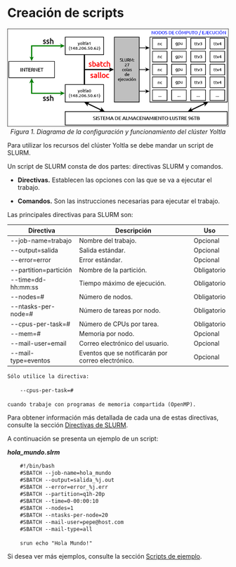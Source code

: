 # Creación de scripts
<center>

![Diagrama de la configuración y funcionamiento del clúster Yoltla](./images/yoltla/diagrama_yoltla.png)
*Figura 1. Diagrama de la configuración y funcionamiento del clúster Yoltla*
</center>

Para utilizar los recursos del clúster Yoltla se debe mandar un script de SLURM.

Un script de SLURM consta de dos partes: directivas SLURM y comandos.

-   **Directivas.** Establecen las opciones con las que se va a ejecutar el trabajo. 

-   **Comandos.** Son las instrucciones necesarias para ejecutar el trabajo.
 
Las principales directivas para SLURM son:

|   **Directiva**         |   **Descripción**            |   **Uso**   |
|-------------------      |---------------------         |-------------|
|  --job-name=trabajo     |  Nombre del trabajo.         |  Opcional  |
|  --output=salida        |  Salida estándar.            |  Opcional  |
|  --error=error          |  Error estándar.             |  Opcional  |
|  --partition=partición  |  Nombre de la partición.     |  Obligatorio  |
|  --time=dd-hh:mm:ss     |  Tiempo máximo de ejecución. |  Obligatorio  |
|  --nodes=#              |  Número de nodos.            |  Obligatorio  |
|  --ntasks-per-node=#    |  Número de tareas por nodo.  |  Obligatorio  |
|  --cpus-per-task=#      |  Número de CPUs por tarea.   |  Obligatorio  |
|  --mem=#                |  Memoria por nodo.           |  Opcional     |
|  --mail-user=email      |  Correo electrónico del usuario.  |  Opcional  |
|  --mail-type=eventos    |  Eventos que se notificarán por correo electrónico.  |  Opcional  |

```admonish warning title="IMPORTANTE"
Sólo utilice la directiva:
    
    --cpus-per-task=#
    
cuando trabaje con programas de memoria compartida (OpenMP).
```


Para obtener información más detallada de cada una de estas directivas, consulte la 
sección [Directivas de SLURM](../anexos/anexos.md#directivas-de-slurm).

A continuación se presenta un ejemplo de un script:

***hola_mundo.slrm***
```
    #!/bin/bash
    #SBATCH --job-name=hola_mundo
    #SBATCH --output=salida_%j.out
    #SBATCH --error=error_%j.err
    #SBATCH --partition=q1h-20p
    #SBATCH --time=0-00:00:10
    #SBATCH --nodes=1
    #SBATCH --ntasks-per-node=20
    #SBATCH --mail-user=pepe@host.com
    #SBATCH --mail-type=all

    srun echo "Hola Mundo!"
```

Si desea ver más ejemplos, consulte la sección 
[Scripts de ejemplo](../anexos/anexos.md#scripts-de-ejemplo).